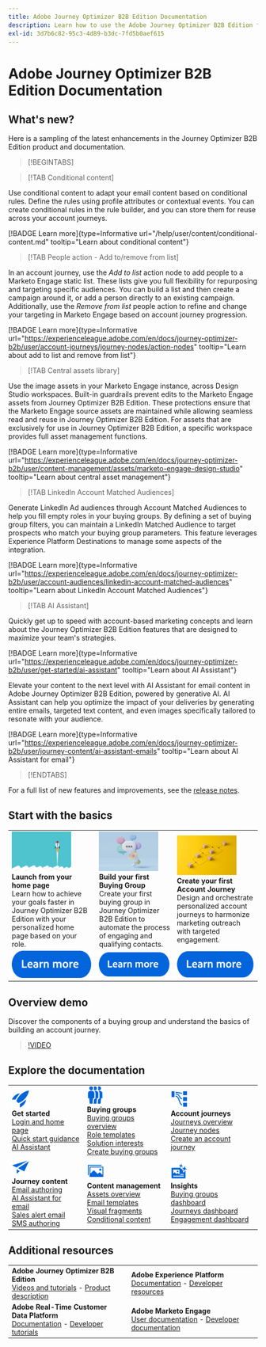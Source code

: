 ```yaml
---
title: Adobe Journey Optimizer B2B Edition Documentation
description: Learn how to use the Adobe Journey Optimizer B2B Edition features for orchestrating account and buying group journeys using built-in generative AI and industry-leading automation.
exl-id: 3d7b6c82-95c3-4d89-b3dc-7fd5b0aef615
---
```

# Adobe Journey Optimizer B2B Edition Documentation

## What's new?

Here is a sampling of the latest enhancements in the Journey Optimizer B2B Edition product and documentation. 

>[!BEGINTABS]

>[!TAB Conditional content]

Use conditional content to adapt your email content based on conditional rules. Define the rules using profile attributes or contextual events. You can create conditional rules in the rule builder, and you can store them for reuse across your account journeys.

[!BADGE Learn more]{type=Informative url="/help/user/content/conditional-content.md" tooltip="Learn about conditional content"}

>[!TAB People action - Add to/remove from list]

In an account journey, use the _Add to list_ action node to add people to a Marketo Engage static list. These lists give you full flexibility for repurposing and targeting specific audiences. You can build a list and then create a campaign around it, or add a person directly to an existing campaign. Additionally, use the _Remove from list_ people action to refine and change your targeting in Marketo Engage based on account journey progression.

[!BADGE Learn more]{type=Informative url="https://experienceleague.adobe.com/en/docs/journey-optimizer-b2b/user/account-journeys/journey-nodes/action-nodes" tooltip="Learn about add to list and remove from list"}

>[!TAB Central assets library]

Use the image assets in your Marketo Engage instance, across Design Studio workspaces. Built-in guardrails prevent edits to the Marketo Engage assets from Journey Optimizer B2B Edition. These protections ensure that the Marketo Engage source assets are maintained while allowing seamless read and reuse in Journey Optimizer B2B Edition. For assets that are exclusively for use in Journey Optimizer B2B Edition, a specific workspace provides full asset management functions. 

[!BADGE Learn more]{type=Informative url="https://experienceleague.adobe.com/en/docs/journey-optimizer-b2b/user/content-management/assets/marketo-engage-design-studio" tooltip="Learn about central asset management"}

>[!TAB LinkedIn Account Matched Audiences]

Generate LinkedIn Ad audiences through Account Matched Audiences to help you fill empty roles in your buying groups. By defining a set of buying group filters, you can maintain a LinkedIn Matched Audience to target prospects who match your buying group parameters. This feature leverages Experience Platform Destinations to manage some aspects of the integration.

[!BADGE Learn more]{type=Informative url="https://experienceleague.adobe.com/en/docs/journey-optimizer-b2b/user/account-audiences/linkedin-account-matched-audiences" tooltip="Learn about LinkedIn Account Matched Audiences"}

>[!TAB AI Assistant]

Quickly get up to speed with account-based marketing concepts and learn about the Journey Optimizer B2B Edition features that are designed to maximize your team's strategies.

[!BADGE Learn more]{type=Informative url="https://experienceleague.adobe.com/en/docs/journey-optimizer-b2b/user/get-started/ai-assistant" tooltip="Learn about AI Assistant"}

Elevate your content to the next level with AI Assistant for email content in Adobe Journey Optimizer B2B Edition, powered by generative AI. AI Assistant can help you optimize the impact of your deliveries by generating entire emails, targeted text content, and even images specifically tailored to resonate with your audience.

[!BADGE Learn more]{type=Informative url="https://experienceleague.adobe.com/en/docs/journey-optimizer-b2b/user/journey-content/ai-assistant-emails" tooltip="Learn about AI Assistant for email"}

>[!ENDTABS]

For a full list of new features and improvements, see the [release notes](../user/release-notes/release-notes.md). <!-- Stay up-to-date with the latest changes in our documentation by visiting the [documentation updates page](using/rn/documentation-updates.md).-->

## Start with the basics

<table style="table-layout:fixed">
  <tr style="border: 0;">
    <td>
    <a href="home-page.md"><img width="120px" src="./assets/launch.png" alt="Product usage launch"></a>
    <div><strong>Launch from your home page</strong><br/>Learn how to achieve your goals faster in Journey Optimizer B2B Edition with your personalized home page based on your role.</div>
    </td>
      <td>
    <a href="buying-groups/buying-groups-overview.md"><img width="120px" src="./assets/communication.png" alt="Buying groups"></a>
    <div><strong>Build your first Buying Group</strong><br/>Create your first buying group in Journey Optimizer B2B Edition to automate the process of engaging and qualifying contacts.</div>
    </td>
    <td>
    <a href="journeys/journey-overview.md"><img width="120px" src="./assets/flow.png" alt="Account journeys"></a>
    <div><strong>Create your first Account Journey</strong><br/>Design and orchestrate personalized account journeys to harmonize marketing outreach with targeted engagement. 
    </div>
    </td>
  </tr>
  <tr style="border: 0;">
    <td align="center"><a href="home-page.md"><img src="../assets/learn-more.svg" alt="Learn more"></a></td>
    <td align="center"><a href="buying-groups/buying-groups-overview.md"><img src="../assets/learn-more.svg" alt="Learn more"></a></td>
    <td align="center"><a href="journeys/journey-overview.md"><img src="../assets/learn-more.svg" alt="Learn more"></a></td>
    </tr>
</table>

## Overview demo

Discover the components of a buying group and understand the basics of building an account journey.

>[!VIDEO](https://video.tv.adobe.com/v/3432054?quality=12) 

## Explore the documentation

<table style="table-layout:auto">
  <tr style="border: 0;">
    <td>
      <img src="../assets/do-not-localize/icon-quick-start.svg" width="35px" alt="Get started"><br/>
      <strong>Get started</strong><br/><a href="home-page.md">Login and home page</a><br/><a href="./start/get-started.md">Quick start guidance</a> <br/><a href="./start/ai-assistant.md">AI Assistant</a>
    </td>
    <!--
    <td>
      <img src="../assets/do-not-localize/icon-configure.svg" width="35px"><br/>
      <strong>Configuration<br/>administration</strong><br/><a href="using/configuration/channel-surfaces.md">Channel surfaces</a> - <a href="using/configuration/about-data-sources-events-actions.md">Configure journeys</a>  - <a href="using/administration/permissions-overview.md">Access control</a> - <a href="using/administration/sandboxes.md">Sandboxes management</a>
    </td> -->
    <td>
      <img src="../assets/do-not-localize/icon_audience.svg" width="35px" alt="Buying groups"><br/>
      <strong>Buying groups</strong><br/><a href="./buying-groups/buying-groups-overview.md">Buying groups overview</a><br/><a href="./buying-groups/buying-groups-role-templates.md">Role templates</a><br/><a href="./buying-groups/solution-interests.md">Solution interests</a><br/><a href="./buying-groups/buying-groups-create.md">Create buying groups</a>
    </td>
    <td>
      <img src="../assets/do-not-localize/icon-paths.svg" width="35px" alt="Account journeys"><br/>
      <strong>Account journeys</strong><br/><a href="./journeys/journey-overview.md">Journeys overview</a><br/><a href="./journeys/journey-nodes.md">Journey nodes</a><br/><a href="./journeys/journey-overview.md#create-an-account-journey">Create an account journey</a>
    </td>
  </tr>
  <tr style="border: 0;">
    <td>
      <img src="../assets/do-not-localize/icon-campaign.svg" width="35px" alt="Journey content"><br/>
      <strong>Journey content</strong><br/><a href="./content/email-authoring.md">Email authoring</a><br/><a href="./content/ai-assistant-emails.md">AI Assistant for email</a><br/><a href="./content/sales-alert-email.md">Sales alert email</a><br/><a href="./content/sms-authoring.md">SMS authoring</a>
    </td>
        <td>
      <img src="../assets/do-not-localize/icon_assets.svg" width="35px" alt="Content management"><br/>
      <strong>Content management</strong><br/><a href="./content/assets-overview.md">Assets overview</a><br/><a href="./content/email-templates.md">Email templates</a><br/><a href="./content/fragments.md">Visual fragments</a><br/><a href="./content/conditional-content.md">Conditional content</a>
    </td>
    <td>
      <img src="../assets/do-not-localize/icon-offer.svg" width="35px" alt="Insights and dashboards"><br/>
      <strong>Insights</strong><br/><a href="./dashboards/buying-groups-dashboard.md">Buying groups dashboard</a><br/><a href="./dashboards/journeys-dashboard.md">Journeys dashboard</a><br/><a href="./dashboards/engagement-dashboard.md">Engagement dashboard</a>
    </td>

  </tr>
</table>

## Additional resources

<table style="table-layout:fixed"><tr style="border: 0;">
<tr><td><strong>Adobe Journey Optimizer B2B Edition</strong><br/>
<a href="https://experienceleague.adobe.com/en/docs/journey-optimizer-b2b-learn/tutorials/overview" target="_blank">Videos and tutorials</a> - <a href="https://helpx.adobe.com/legal/product-descriptions/adobe-journey-optimizer-b2b.html" target="_blank">Product description</a> <!-- - <a href="https://www.adobe.com/content/dam/cc/en/security/pdfs/AJO_SecurityOverview.pdf" target="_blank">Security overview (PDF)</a> - <a href="https://developer.adobe.com/journey-optimizer-apis/" target="_blank">APIs reference</a> - <a href="https://experienceleague.adobe.com/tools/ajo-schemas/schema-dictionary.html" target="_blank">Journey Optimizer Schema Dictionary</a> -->
</td>
<td><strong>Adobe Experience Platform</strong><br/>
<a href="https://experienceleague.adobe.com/en/docs/experience-platform/landing/home" target="_blank">Documentation</a> - <a href="https://business.adobe.com/products/experience-platform/documentation-and-developer-resources.html" target="_blank">Developer resources</a>
</td></tr>
<tr><td><strong>Adobe Real-Time Customer Data Platform</strong><br/>
<a href="https://experienceleague.adobe.com/en/docs/experience-platform/rtcdp/home" target="_blank">Documentation</a> - <a href="https://experienceleague.adobe.com/en/docs/platform-learn/getting-started-for-data-architects-and-data-engineers/overview" target="_blank">Developer tutorials</a>
</td><td><strong>Adobe Marketo Engage</strong><br/>
<a href="https://experienceleague.adobe.com/en/docs/marketo/using/home" target="_blank">User documentation</a> - <a href="https://experienceleague.adobe.com/en/docs/marketo-developer/marketo/home" target="_blank">Developer documentation</a>
</td>
</tr></table>

